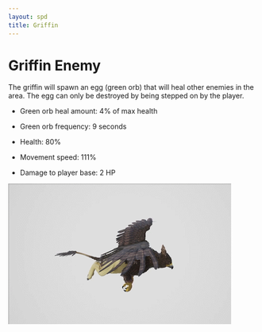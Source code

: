 ```yaml
---
layout: spd
title: Griffin
---
```


# Griffin Enemy

The griffin will spawn an egg (green orb) that will heal other enemies in the area. The egg can only be destroyed by being stepped on by the player.

* Green orb heal amount: 4% of max health

* Green orb frequency: 9 seconds

* Health: 80%

* Movement speed: 111%

* Damage to player base: 2 HP

<img src="/assets/images/spd/enemy-griffin.gif" width="449" height="283">

